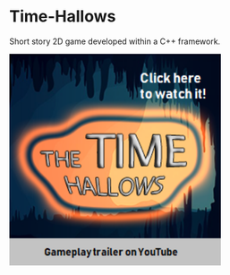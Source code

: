 # Time-Hallows
Short story 2D game developed within a C++ framework.

[<img src="title.png" width="75%">](https://youtu.be/dY5XSK7hbF4)
